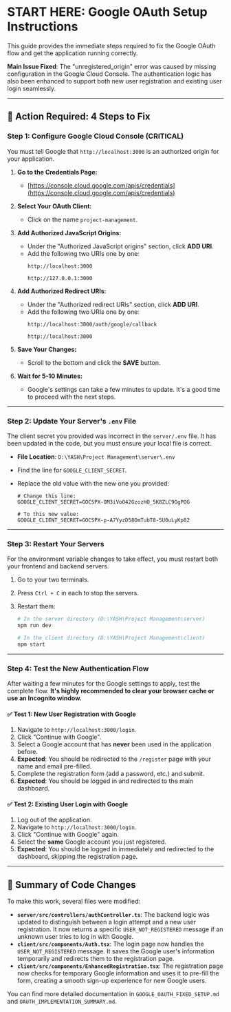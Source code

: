 # START HERE: Google OAuth Setup Instructions

This guide provides the immediate steps required to fix the Google OAuth flow and get the application running correctly.

**Main Issue Fixed**: The "unregistered_origin" error was caused by missing configuration in the Google Cloud Console. The authentication logic has also been enhanced to support both new user registration and existing user login seamlessly.

---

## 🚀 Action Required: 4 Steps to Fix

### Step 1: Configure Google Cloud Console (CRITICAL)

You must tell Google that `http://localhost:3000` is an authorized origin for your application.

1.  **Go to the Credentials Page:**
    *   [https://console.cloud.google.com/apis/credentials](https://console.cloud.google.com/apis/credentials)

2.  **Select Your OAuth Client:**
    *   Click on the name `project-management`.

3.  **Add Authorized JavaScript Origins:**
    *   Under the "Authorized JavaScript origins" section, click **ADD URI**.
    *   Add the following two URIs one by one:
        ```
        http://localhost:3000
        ```
        ```
        http://127.0.0.1:3000
        ```

4.  **Add Authorized Redirect URIs:**
    *   Under the "Authorized redirect URIs" section, click **ADD URI**.
    *   Add the following two URIs one by one:
        ```
        http://localhost:3000/auth/google/callback
        ```
        ```
        http://localhost:3000
        ```

5.  **Save Your Changes:**
    *   Scroll to the bottom and click the **SAVE** button.

6.  **Wait for 5-10 Minutes:**
    *   Google's settings can take a few minutes to update. It's a good time to proceed with the next steps.

---

### Step 2: Update Your Server's `.env` File

The client secret you provided was incorrect in the `server/.env` file. It has been updated in the code, but you must ensure your local file is correct.

*   **File Location**: `D:\YASH\Project Management\server\.env`
*   Find the line for `GOOGLE_CLIENT_SECRET`.
*   Replace the old value with the new one you provided:

    ```env
    # Change this line:
    GOOGLE_CLIENT_SECRET=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

    # To this new value:
    GOOGLE_CLIENT_SECRET=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
    ```

---

### Step 3: Restart Your Servers

For the environment variable changes to take effect, you must restart both your frontend and backend servers.

1.  Go to your two terminals.
2.  Press `Ctrl + C` in each to stop the servers.
3.  Restart them:

    ```bash
    # In the server directory (D:\YASH\Project Management\server)
    npm run dev

    # In the client directory (D:\YASH\Project Management\client)
    npm start
    ```

---

### Step 4: Test the New Authentication Flow

After waiting a few minutes for the Google settings to apply, test the complete flow. **It's highly recommended to clear your browser cache or use an Incognito window.**

#### ✅ Test 1: New User Registration with Google
1.  Navigate to `http://localhost:3000/login`.
2.  Click "Continue with Google".
3.  Select a Google account that has **never** been used in the application before.
4.  **Expected**: You should be redirected to the `/register` page with your name and email pre-filled.
5.  Complete the registration form (add a password, etc.) and submit.
6.  **Expected**: You should be logged in and redirected to the main dashboard.

#### ✅ Test 2: Existing User Login with Google
1.  Log out of the application.
2.  Navigate to `http://localhost:3000/login`.
3.  Click "Continue with Google" again.
4.  Select the **same** Google account you just registered.
5.  **Expected**: You should be logged in immediately and redirected to the dashboard, skipping the registration page.

---

## 📝 Summary of Code Changes

To make this work, several files were modified:

*   **`server/src/controllers/authController.ts`**: The backend logic was updated to distinguish between a login attempt and a new user registration. It now returns a specific `USER_NOT_REGISTERED` message if an unknown user tries to log in with Google.
*   **`client/src/components/Auth.tsx`**: The login page now handles the `USER_NOT_REGISTERED` message. It saves the Google user's information temporarily and redirects them to the registration page.
*   **`client/src/components/EnhancedRegistration.tsx`**: The registration page now checks for temporary Google information and uses it to pre-fill the form, creating a smooth sign-up experience for new Google users.

You can find more detailed documentation in `GOOGLE_OAUTH_FIXED_SETUP.md` and `OAUTH_IMPLEMENTATION_SUMMARY.md`.